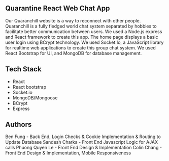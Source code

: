 ## Quarantine React Web Chat App
Our Quaranchill website is a way to reconnect with other people. Quaranchill is a fully fledged world chat system separated by hobbies to facilitate better communication between users. We used a Node.js express and React framework to create this app. The home page displays a basic user login using BCrypt technology. We used Socket.Io, a JavaScript library for realtime web applications to create this group chat system. We used React Bootstrap for UI, and MongoDB for database management.

## Tech Stack
- React
- React bootstrap
- Socket.io
- MongoDB/Mongoose
- BCrypt
- Express

## Authors
Ben Fung - Back End, Login Checks & Cookie Implementation & Routing to Update Database
Sandesh Charka - Front End Javascript Logic for AJAX calls
Phuong Quyen Le - Front End Design & Implementation
Colin Chang - Front End Design & Implementation, Mobile Responsiveness
